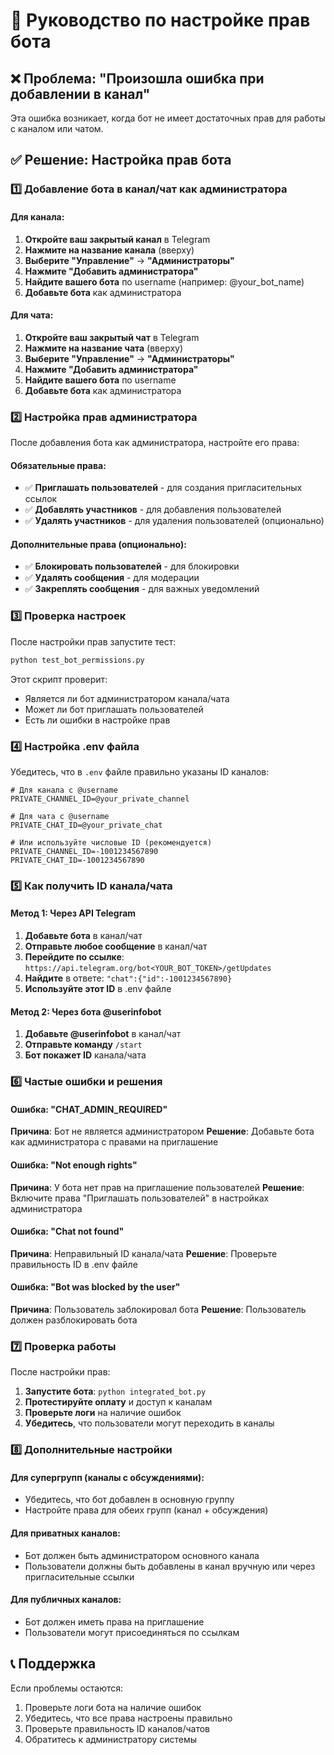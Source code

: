# 🔐 Руководство по настройке прав бота

## ❌ Проблема: "Произошла ошибка при добавлении в канал"

Эта ошибка возникает, когда бот не имеет достаточных прав для работы с каналом или чатом.

## ✅ Решение: Настройка прав бота

### 1️⃣ Добавление бота в канал/чат как администратора

#### Для канала:
1. **Откройте ваш закрытый канал** в Telegram
2. **Нажмите на название канала** (вверху)
3. **Выберите "Управление"** → **"Администраторы"**
4. **Нажмите "Добавить администратора"**
5. **Найдите вашего бота** по username (например: @your_bot_name)
6. **Добавьте бота** как администратора

#### Для чата:
1. **Откройте ваш закрытый чат** в Telegram
2. **Нажмите на название чата** (вверху)
3. **Выберите "Управление"** → **"Администраторы"**
4. **Нажмите "Добавить администратора"**
5. **Найдите вашего бота** по username
6. **Добавьте бота** как администратора

### 2️⃣ Настройка прав администратора

После добавления бота как администратора, настройте его права:

#### Обязательные права:
- ✅ **Приглашать пользователей** - для создания пригласительных ссылок
- ✅ **Добавлять участников** - для добавления пользователей
- ✅ **Удалять участников** - для удаления пользователей (опционально)

#### Дополнительные права (опционально):
- ✅ **Блокировать пользователей** - для блокировки
- ✅ **Удалять сообщения** - для модерации
- ✅ **Закреплять сообщения** - для важных уведомлений

### 3️⃣ Проверка настроек

После настройки прав запустите тест:
```bash
python test_bot_permissions.py
```

Этот скрипт проверит:
- Является ли бот администратором канала/чата
- Может ли бот приглашать пользователей
- Есть ли ошибки в настройке прав

### 4️⃣ Настройка .env файла

Убедитесь, что в `.env` файле правильно указаны ID каналов:

```env
# Для канала с @username
PRIVATE_CHANNEL_ID=@your_private_channel

# Для чата с @username  
PRIVATE_CHAT_ID=@your_private_chat

# Или используйте числовые ID (рекомендуется)
PRIVATE_CHANNEL_ID=-1001234567890
PRIVATE_CHAT_ID=-1001234567890
```

### 5️⃣ Как получить ID канала/чата

#### Метод 1: Через API Telegram
1. **Добавьте бота** в канал/чат
2. **Отправьте любое сообщение** в канал/чат
3. **Перейдите по ссылке**: `https://api.telegram.org/bot<YOUR_BOT_TOKEN>/getUpdates`
4. **Найдите** в ответе: `"chat":{"id":-1001234567890}`
5. **Используйте этот ID** в .env файле

#### Метод 2: Через бота @userinfobot
1. **Добавьте @userinfobot** в канал/чат
2. **Отправьте команду** `/start`
3. **Бот покажет ID** канала/чата

### 6️⃣ Частые ошибки и решения

#### Ошибка: "CHAT_ADMIN_REQUIRED"
**Причина**: Бот не является администратором
**Решение**: Добавьте бота как администратора с правами на приглашение

#### Ошибка: "Not enough rights"
**Причина**: У бота нет прав на приглашение пользователей
**Решение**: Включите права "Приглашать пользователей" в настройках администратора

#### Ошибка: "Chat not found"
**Причина**: Неправильный ID канала/чата
**Решение**: Проверьте правильность ID в .env файле

#### Ошибка: "Bot was blocked by the user"
**Причина**: Пользователь заблокировал бота
**Решение**: Пользователь должен разблокировать бота

### 7️⃣ Проверка работы

После настройки прав:

1. **Запустите бота**: `python integrated_bot.py`
2. **Протестируйте оплату** и доступ к каналам
3. **Проверьте логи** на наличие ошибок
4. **Убедитесь**, что пользователи могут переходить в каналы

### 8️⃣ Дополнительные настройки

#### Для супергрупп (каналы с обсуждениями):
- Убедитесь, что бот добавлен в основную группу
- Настройте права для обеих групп (канал + обсуждения)

#### Для приватных каналов:
- Бот должен быть администратором основного канала
- Пользователи должны быть добавлены в канал вручную или через пригласительные ссылки

#### Для публичных каналов:
- Бот должен иметь права на приглашение
- Пользователи могут присоединяться по ссылкам

## 📞 Поддержка

Если проблемы остаются:
1. Проверьте логи бота на наличие ошибок
2. Убедитесь, что все права настроены правильно
3. Проверьте правильность ID каналов/чатов
4. Обратитесь к администратору системы
